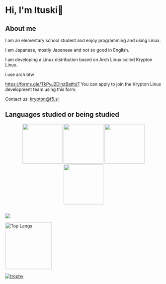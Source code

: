 # Hi, I'm Ituski👋

## About me
I am an elementary school student and enjoy programming and using Linux.

I am Japanese, mostly Japanese and not so good in English.

I am developing a Linux distribution based on Arch Linux called Krypton Linux.

i use arch btw

https://forms.gle/TkPyJ2DinzBatfoj7
You can apply to join the Krypton Linux development team using this form.

Contact us: krypton@f5.si

## Languages studied or being studied
<div align="center">
    <img src="https://cdn.jsdelivr.net/npm/@programming-languages-logos/c@0.0.3/c.svg" width=128px height=128px></img>
    <img src="https://cdn.jsdelivr.net/npm/programming-languages-logos@0.0.3/src/cpp/cpp.svg" width=128px height=128px></img>
    <img src="https://cdn.jsdelivr.net/npm/@programming-languages-logos/python@0.0.0/python.svg" width=128px height=128px></img>
    <img src="https://cdn.jsdelivr.net/npm/programming-languages-logos@0.0.3/src/html/html.svg" width=128px height=128px></img>
</div>

## 


![](https://github-profile-summary-cards.vercel.app/api/cards/profile-details?username=Itsuki0222&theme=2077)


<img alt="Top Langs" height="150px" src="https://github-readme-stats.vercel.app/api/top-langs/?username=Itsuki0222&layout=compact&count_private=true&show_icons=true&theme=tokyonight" />

[![trophy](https://github-profile-trophy.vercel.app/?username=Itsuki0222&theme=onedark)](https://github-profile-trophy.vercel.app/?username=ryo-ma&theme=tokyonight)
